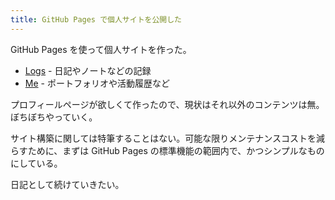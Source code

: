 ```yaml
---
title: GitHub Pages で個人サイトを公開した
---
```


GitHub Pages を使って個人サイトを作った。

- [Logs](/) - 日記やノートなどの記録
- [Me](/me) - ポートフォリオや活動履歴など

プロフィールページが欲しくて作ったので、現状はそれ以外のコンテンツは無。ぼちぼちやっていく。

サイト構築に関しては特筆することはない。可能な限りメンテナンスコストを減らすために、まずは GitHub Pages の標準機能の範囲内で、かつシンプルなものにしている。

日記として続けていきたい。
